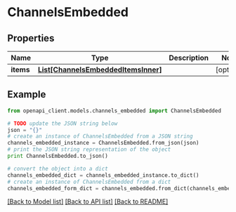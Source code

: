 # ChannelsEmbedded


## Properties
Name | Type | Description | Notes
------------ | ------------- | ------------- | -------------
**items** | [**List[ChannelsEmbeddedItemsInner]**](ChannelsEmbeddedItemsInner.md) |  | [optional] 

## Example

```python
from openapi_client.models.channels_embedded import ChannelsEmbedded

# TODO update the JSON string below
json = "{}"
# create an instance of ChannelsEmbedded from a JSON string
channels_embedded_instance = ChannelsEmbedded.from_json(json)
# print the JSON string representation of the object
print ChannelsEmbedded.to_json()

# convert the object into a dict
channels_embedded_dict = channels_embedded_instance.to_dict()
# create an instance of ChannelsEmbedded from a dict
channels_embedded_form_dict = channels_embedded.from_dict(channels_embedded_dict)
```
[[Back to Model list]](../README.md#documentation-for-models) [[Back to API list]](../README.md#documentation-for-api-endpoints) [[Back to README]](../README.md)


